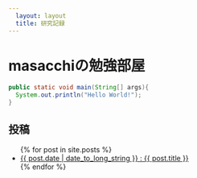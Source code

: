 ```yaml
---
  layout: layout
  title: 研究記録
---
```


# masacchiの勉強部屋

```java
public static void main(String[] args){
  System.out.println("Hello World!");
}
```

## 投稿
<ul>
{% for post in site.posts %}
  <li>
    <a href=".{{ post.url }}">{{ post.date | date_to_long_string }} : {{ post.title }}</a>
  </li>
{% endfor %}
</ul>
